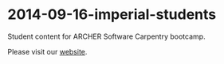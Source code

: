 2014-09-16-imperial-students
============================

Student content for ARCHER Software Carpentry bootcamp.

Please visit our [website](http://hpcarcher.github.io/2014-09-16-imperial/).
